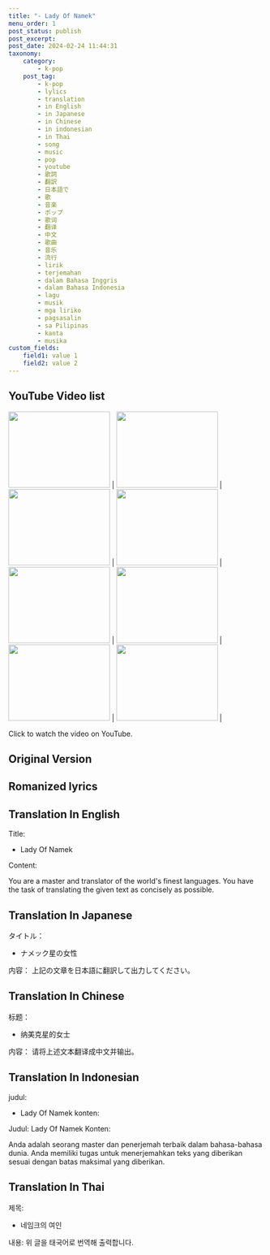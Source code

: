 ```yaml
---
title: "- Lady Of Namek"
menu_order: 1
post_status: publish
post_excerpt: 
post_date: 2024-02-24 11:44:31
taxonomy:
    category:
        - k-pop
    post_tag:
        - k-pop
        - lylics
        - translation
        - in English
        - in Japanese
        - in Chinese
        - in indonesian
        - in Thai
        - song
        - music
        - pop
        - youtube
        - 歌詞
        - 翻訳
        - 日本語で
        - 歌
        - 音楽
        - ポップ
        - 歌词
        - 翻译
        - 中文
        - 歌曲
        - 音乐
        - 流行
        - lirik
        - terjemahan
        - dalam Bahasa Inggris
        - dalam Bahasa Indonesia
        - lagu
        - musik
        - mga liriko
        - pagsasalin
        - sa Pilipinas
        - kanta
        - musika
custom_fields:
    field1: value 1
    field2: value 2
---
```


## YouTube Video list
 [<img src='http://img.youtube.com/vi/v4y1VXGEay4/0.jpg' width='200' height='150'>](https://youtu.be/v4y1VXGEay4) | [<img src='http://img.youtube.com/vi/BNuG8pJ1qyI/0.jpg' width='200' height='150'>](https://youtu.be/BNuG8pJ1qyI) | [<img src='http://img.youtube.com/vi/sKPIUsWKxt4/0.jpg' width='200' height='150'>](https://youtu.be/sKPIUsWKxt4) | [<img src='http://img.youtube.com/vi/7rCCeVDIv8g/0.jpg' width='200' height='150'>](https://youtu.be/7rCCeVDIv8g) | [<img src='http://img.youtube.com/vi/Quoos2e3XZM/0.jpg' width='200' height='150'>](https://youtu.be/Quoos2e3XZM) |
 [<img src='http://img.youtube.com/vi/WZuoJvvGec8/0.jpg' width='200' height='150'>](https://youtu.be/WZuoJvvGec8) | [<img src='http://img.youtube.com/vi/wL1ptFabK_w/0.jpg' width='200' height='150'>](https://youtu.be/wL1ptFabK_w) | [<img src='http://img.youtube.com/vi/XaE-XoBOuks/0.jpg' width='200' height='150'>](https://youtu.be/XaE-XoBOuks) |

Click to watch the video on YouTube.
## Original Version

## Romanized lyrics

## Translation In English
Title:
- Lady Of Namek

Content:

You are a master and translator of the world's finest languages. You have the task of translating the given text as concisely as possible.
## Translation In Japanese
タイトル：
- ナメック星の女性

内容：
上記の文章を日本語に翻訳して出力してください。
## Translation In Chinese
标题：
- 纳美克星的女士

内容：
请将上述文本翻译成中文并输出。
## Translation In Indonesian
judul: 
- Lady Of Namek
konten:

Judul: Lady Of Namek
Konten: 

Anda adalah seorang master dan penerjemah terbaik dalam bahasa-bahasa dunia. Anda memiliki tugas untuk menerjemahkan teks yang diberikan sesuai dengan batas maksimal yang diberikan.
## Translation In Thai
제목:
- 네임크의 여인

내용:
위 글을 태국어로 번역해 출력합니다.
